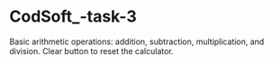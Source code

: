# CodSoft_-task-3
Basic arithmetic operations: addition, subtraction, multiplication, and division.
Clear button to reset the calculator.
